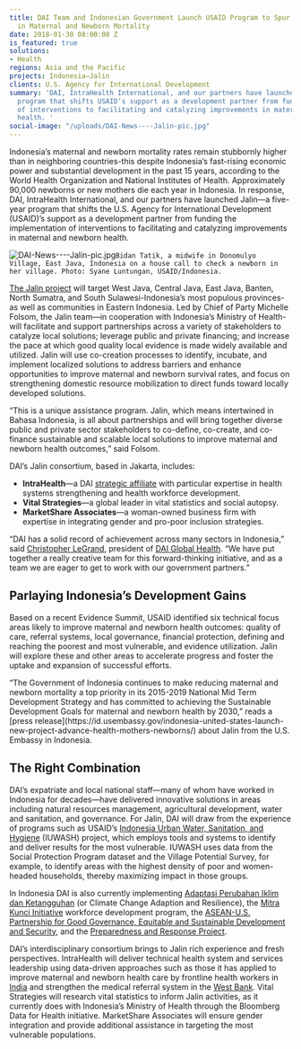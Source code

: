```yaml
---
title: DAI Team and Indonesian Government Launch USAID Program to Spur Reductions
  in Maternal and Newborn Mortality
date: 2018-01-30 08:00:00 Z
is_featured: true
solutions:
- Health
regions: Asia and the Pacific
projects: Indonesia—Jalin
clients: U.S. Agency for International Development
summary: 'DAI, IntraHealth International, and our partners have launched Jalin—a five-year
  program that shifts USAID’s support as a development partner from funding the implementation
  of interventions to facilitating and catalyzing improvements in maternal and newborn
  health. '
social-image: "/uploads/DAI-News----Jalin-pic.jpg"
---
```


Indonesia’s maternal and newborn mortality rates remain stubbornly higher than in neighboring countries-this despite Indonesia’s fast-rising economic power and substantial development in the past 15 years, according to the World Health Organization and National Institutes of Health. Approximately 90,000 newborns or new mothers die each year in Indonesia. In response, DAI, IntraHealth International, and our partners have launched Jalin—a five-year program that shifts the U.S. Agency for International Development (USAID)’s support as a development partner from funding the implementation of interventions to facilitating and catalyzing improvements in maternal and newborn health. 

![DAI-News----Jalin-pic.jpg](/uploads/DAI-News----Jalin-pic.jpg)`Bidan Tatik, a midwife in Donomulyo Village, East Java, Indonesia on a house call to check a newborn in her village. Photo: Syane Luntungan, USAID/Indonesia.`

<!--more-->

[The Jalin project](https://www.dai.com/our-work/projects/indonesia-jalin) will target West Java, Central Java, East Java, Banten, North Sumatra, and South Sulawesi-Indonesia’s most populous provinces-as well as communities in Eastern Indonesia. Led by Chief of Party Michelle Folsom, the Jalin team—in cooperation with Indonesia’s Ministry of Health-will facilitate and support partnerships across a variety of stakeholders to catalyze local solutions; leverage public and private financing; and increase the pace at which good quality local evidence is made widely available and utilized. Jalin will use co-creation processes to identify, incubate, and implement localized solutions to address barriers and enhance opportunities to improve maternal and newborn survival rates, and focus on strengthening domestic resource mobilization to direct funds toward locally developed solutions.  

“This is a unique assistance program. Jalin, which means intertwined in Bahasa Indonesia, is all about partnerships and will bring together diverse public and private sector stakeholders to co-define, co-create, and co-finance sustainable and scalable local solutions to improve maternal and newborn health outcomes,” said Folsom.

DAI’s Jalin consortium, based in Jakarta, includes:

* **IntraHealth**—a DAI [strategic affiliate](https://www.dai.com/news/dai-and-intrahealth-join-forces-to-amplify-global-health-impact) with particular expertise in health systems strengthening and health workforce development. 
* **Vital Strategies**—a global leader in vital statistics and social autopsy. 
* **MarketShare Associates**—a woman-owned business firm with expertise in integrating gender and pro-poor inclusion strategies.

“DAI has a solid record of achievement across many sectors in Indonesia,” said [Christopher LeGrand](https://www.dai.com/who-we-are/leadership/christopher-legrand), president of [DAI Global Health](https://www.dai.com/our-work/solutions/health). “We have put together a really creative team for this forward-thinking initiative, and as a team we are eager to get to work with our government partners.” 

## Parlaying Indonesia’s Development Gains

Based on a recent Evidence Summit, USAID identified six technical focus areas likely to improve maternal and newborn health outcomes: quality of care, referral systems, local governance, financial protection, defining and reaching the poorest and most vulnerable, and evidence utilization. Jalin will explore these and other areas to accelerate progress and foster the uptake and expansion of successful efforts.

<aside>“The Government of Indonesia continues to make reducing maternal and newborn mortality a top priority in its 2015-2019 National Mid Term Development Strategy and has committed to achieving the Sustainable Development Goals for maternal and newborn health by 2030,” reads a [press release](https://id.usembassy.gov/indonesia-united-states-launch-new-project-advance-health-mothers-newborns/) about Jalin from the U.S. Embassy in Indonesia.</aside>

## The Right Combination

DAI’s expatriate and local national staff—many of whom have worked in Indonesia for decades—have delivered innovative solutions in areas including natural resources management, agricultural development, water and sanitation, and governance. For Jalin, DAI will draw from the experience of programs such as USAID’s [Indonesia Urban Water, Sanitation, and Hygiene](https://www.dai.com/our-work/projects/indonesia-urban-water-sanitation-and-hygiene-iuwash) (IUWASH) project, which employs tools and systems to identify and deliver results for the most vulnerable. IUWASH uses data from the Social Protection Program dataset and the Village Potential Survey, for example, to identify areas with the highest density of poor and women-headed households, thereby maximizing impact in those groups.

In Indonesia DAI is also currently implementing [Adaptasi Perubahan Iklim dan Ketangguhan](https://www.dai.com/our-work/projects/indonesia-apik-adaptasi-perubahan-iklim-dan-ketangguhan-or-climate-change-adaption) (or Climate Change Adaption and Resilience), the [Mitra Kunci Initiative](https://www.dai.com/our-work/projects/indonesia-mitra-kunci-initiative) workforce development program, the [ASEAN-U.S. Partnership for Good Governance, Equitable and Sustainable Development and Security](https://www.dai.com/our-work/projects/southeast-asia-asean-us-partnership-good-governance-equitable-and-sustainable), and the [Preparedness and Response Project](https://www.dai.com/our-work/projects/worldwide-preparedness-and-response-pr).

DAI’s interdisciplinary consortium brings to Jalin rich experience and fresh perspectives. IntraHealth will deliver technical health system and services leadership using data-driven approaches such as those it has applied to improve maternal and newborn health care by frontline health workers in [India](https://www.intrahealth.org/vital/walk-through-maternal-health-care-rural-india-msakhi#.V_UwHvkrKCi) and strengthen the medical referral system in the [West Bank](https://www.intrahealth.org/news/a-better-medical-referral-system-leads-to-huge-cost-savings-for-the-palestinian-people-). Vital Strategies will research vital statistics to inform Jalin activities, as it currently does with Indonesia’s Ministry of Health through the Bloomberg Data for Health initiative. MarketShare Associates will ensure gender integration and provide additional assistance in targeting the most vulnerable populations.